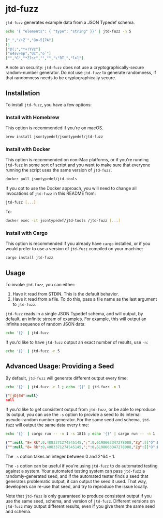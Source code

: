 # jtd-fuzz

`jtd-fuzz` generates example data from a JSON Typedef schema.

```bash
echo '{ "elements": { "type": "string" }}' | jtd-fuzz -n 5
```

```json
["_","/+Z`","8o~5[7A"]
[]
["@(;","*+!YVz"]
["u4sv>Sp","Uc","o`"]
["","G","*ZJsc","","","\"RT,","l>l"]
```

A note on security: `jtd-fuzz` does not use a cryptographically-secure
random-number generator. Do not use `jtd-fuzz` to generate randomness, if that
randomness needs to be cryptographically secure.

## Installation

To install `jtd-fuzz`, you have a few options:

### Install with Homebrew

This option is recommended if you're on macOS.

```bash
brew install jsontypedef/jsontypedef/jtd-fuzz
```

### Install with Docker

This option is recommended on non-Mac platforms, or if you're running `jtd-fuzz`
in some sort of script and you want to make sure that everyone running the
script uses the same version of `jtd-fuzz`.

```bash
docker pull jsontypedef/jtd-tools
```

If you opt to use the Docker approach, you will need to change all invocations
of `jtd-fuzz` in this README from:

```bash
jtd-fuzz [...]
```

To:

```bash
docker exec -it jsontypedef/jtd-tools /jtd-fuzz [...]
```

### Install with Cargo

This option is recommended if you already have `cargo` installed, or if you
would prefer to use a version of `jtd-fuzz` compiled on your machine:

```bash
cargo install jtd-fuzz
```

## Usage

To invoke `jtd-fuzz`, you can either:

1. Have it read from STDIN. This is the default behavior.
2. Have it read from a file. To do this, pass a file name as the last argument
   to `jtd-fuzz`.

`jtd-fuzz` reads in a single JSON Typedef schema, and will output, by default,
an infinite stream of examples. For example, this will output an infinite
sequence of random JSON data:

```bash
echo '{}' | jtd-fuzz
```

If you'd like to have `jtd-fuzz` output an exact number of results, use `-n`:

```bash
echo '{}' | jtd-fuzz -n 5
```

## Advanced Usage: Providing a Seed

By default, `jtd-fuzz` will generate different output every time:

```bash
echo '{}' | jtd-fuzz -n 1 ; echo '{}' | jtd-fuzz -n 1
```

```json
{"[jD|6W":null}
null
```

If you'd like to get consistent output from `jtd-fuzz`, or be able to reproduce
its output, you can use the `-s` option to provide a seed to its internal
pseudo-random number generator. For the same seed and schema, `jtd-fuzz` will
output the same data every time:

```bash
echo '{}' | cargo run -- -n 1 -s 1815 ; echo '{}' | cargo run -- -n 1 -s 1815
```

```json
{"":null,"8= Rk":0.4883371274545145,";":0.6198663347278088,"Zg":[["O^;BZ",92,null,["9]0MZ_q",null,{}]],null,0.7705810550086981,"xb",false,"i","h"],"m83":115}
{"":null,"8= Rk":0.4883371274545145,";":0.6198663347278088,"Zg":[["O^;BZ",92,null,["9]0MZ_q",null,{}]],null,0.7705810550086981,"xb",false,"i","h"],"m83":115}
```

The `-s` option takes an integer between 0 and 2^64 - 1.

The `-s` option can be useful if you're using `jtd-fuzz` to do automated testing
against a system. Your automated testing system can pass `jtd-fuzz` a
randomly-generated seed, and if the automated tester finds a seed that generates
problematic output, it can output the seed it used. That way, developers can
re-use that seed, and try to reproduce the issue locally.

Note that `jtd-fuzz` is only guaranteed to produce consistent output if you use
the same seed, schema, and version of `jtd-fuzz`. Different versions on
`jtd-fuzz` may output different results, even if you give them the same seed and
schema.
